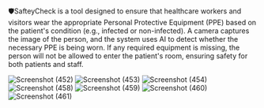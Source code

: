 🛡️SafteyCheck 
is a tool designed to ensure that healthcare workers and visitors wear the appropriate Personal Protective Equipment (PPE) based on the patient's condition (e.g., infected or non-infected). A camera captures the image of the person, and the system uses AI to detect whether the necessary PPE is being worn. If any required equipment is missing, the person will not be allowed to enter the patient's room, ensuring safety for both patients and staff.

![Screenshot (452)](https://github.com/user-attachments/assets/326d78b3-0c28-40c6-a7d6-d90bec9f475e)
![Screenshot (453)](https://github.com/user-attachments/assets/3159da6f-4634-43d8-a19b-ec0c4ec8f985)
![Screenshot (454)](https://github.com/user-attachments/assets/d7c11634-11ea-4e30-81d0-9c860341016a)
![Screenshot (458)](https://github.com/user-attachments/assets/34c9e1ed-2a43-4c57-913c-c94cbd225f7b)
![Screenshot (459)](https://github.com/user-attachments/assets/1dec28af-fe4e-4369-8e33-9af2a4b4818a)
![Screenshot (460)](https://github.com/user-attachments/assets/606984fd-caa3-4fef-99a5-6b56ae449b1f)
![Screenshot (461)](https://github.com/user-attachments/assets/19b27c45-ed9b-4507-858e-b22837bae398)
